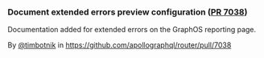 ### Document extended errors preview configuration ([PR 7038](https://github.com/apollographql/router/pull/7038))

Documentation added for extended errors on the GraphOS reporting page.

By [@timbotnik](https://github.com/timbotnik) in https://github.com/apollographql/router/pull/7038
